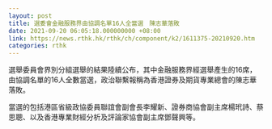 ```yaml
---
layout: post
title: 選委會金融服務界由協調名單16人全當選　陳志華落敗
date: 2021-09-20 06:05:18.000000000 +08:00
link: https://news.rthk.hk/rthk/ch/component/k2/1611375-20210920.htm
categories: rthk
---
```


選舉委員會界別分組選舉的結果陸續公布，其中金融服務界經選舉產生的16席，由協調名單的16人全數當選，政治聯繫報稱為香港證券及期貨專業總會的陳志華落敗。

當選的包括港區省級政協委員聯誼會副會長李耀新、證券商協會副主席楊玳詩、蔡思聰、以及香港專業財經分析及評論家協會副主席鄧聲興等。
